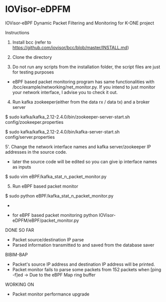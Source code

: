 # IOVisor-eDPFM
IOVisor-eBPF Dynamic Packet Filtering and Monitoring for K-ONE project

Instructions

1. Install bcc (refer to https://github.com/iovisor/bcc/blob/master/INSTALL.md)

2. Clone the directory

3. Do not run any scripts from the installation folder, the script files are just for testing purposes

- eBPF based packet monitoring program has same functionalities with /bcc/example/networking/net_monitor.py. If you intend to just monitor your network interface, I advise you to check it out.

4. Run kafka zookeeper(either from the data rx / data tx) and a broker server

$ sudo kafka/kafka_2.12-2.4.0/bin/zookeeper-server-start.sh config/zookeeper.properties

$ sudo kafka/kafka_2.12-2.4.0/bin/kafka-server-start.sh config/server.properties

5'. Change the network interface names and kafka server/zookeeper IP addresses in the source code. 

* later the source code will be edited so you can give ip interface names as inputs

$ sudo vim eBPF/kafka_stat_n_packet_monitor.py

5. Run eBPF based packet monitor

$ sudo python eBPF/kafka_stat_n_packet_monitor.py

* 

- for eBPF based packet monitoring
python IOVisor-eDPFM/eBPF/packet_monitor.py

DONE SO FAR
* Packet source/destination IP parse
* Parsed information transmitted to and saved from the database saver

BIBIM-BAP
* Packet's source IP address and destination IP address will be printed.
* Packet monitor fails to parse some packets from 152 packets when [ping -f]ed -> Due to the eBPF Map ring buffer

WORKING ON
* Packet monitor performance upgrade
